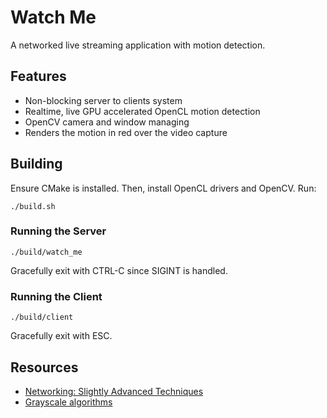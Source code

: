 # Watch Me

A networked live streaming application with motion detection.

## Features

- Non-blocking server to clients system
- Realtime, live GPU accelerated OpenCL motion detection
- OpenCV camera and window managing
- Renders the motion in red over the video capture

## Building

Ensure CMake is installed. Then, install OpenCL drivers and OpenCV. Run:

```
./build.sh
```

### Running the Server

```
./build/watch_me
```

Gracefully exit with CTRL-C since SIGINT is handled.

### Running the Client

```
./build/client
```

Gracefully exit with ESC.

## Resources

- [Networking: Slightly Advanced Techniques](https://beej.us/guide/bgnet/html/split/slightly-advanced-techniques.html)
- [Grayscale algorithms](https://tannerhelland.com/2011/10/01/grayscale-image-algorithm-vb6.html)
